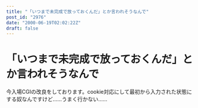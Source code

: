 ```yaml
---
title: "「いつまで未完成で放っておくんだ」とか言われそうなんで"
post_id: "2976"
date: "2000-06-19T02:02:22Z"
draft: false
---
```


# 「いつまで未完成で放っておくんだ」とか言われそうなんで

今入場CGIの改良をしております。cookie対応にして最初から入力された状態にする奴なんですけど……うまく行かない……
